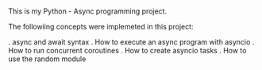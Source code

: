 ###

This is my  Python - Async programming project.

The followiing concepts were implemeted in this project:

. async and await syntax
. How to execute an async program with asyncio
. How to run concurrent coroutines
. How to create asyncio tasks
. How to use the random module


